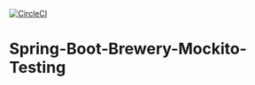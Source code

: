 [![CircleCI](https://dl.circleci.com/status-badge/img/gh/syedincharge/brewery-mockito-testing/tree/master.svg?style=svg)](https://dl.circleci.com/status-badge/redirect/gh/syedincharge/brewery-mockito-testing/tree/master)
# Spring-Boot-Brewery-Mockito-Testing